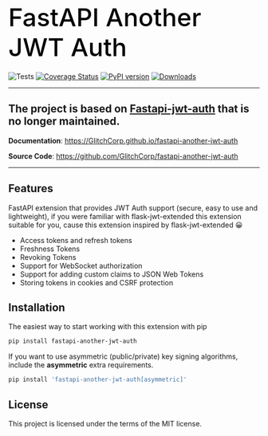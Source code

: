 <h1 align="left" style="margin-bottom: 20px; font-weight: 500; font-size: 50px; color: black;">
  FastAPI Another JWT Auth
</h1>

![Tests](https://github.com/GlitchCorp/fastapi-another-jwt-auth/workflows/Tests/badge.svg)
[![Coverage Status](https://coveralls.io/repos/github/GlitchCorp/fastapi-another-jwt-auth/badge.svg?branch=master)](https://coveralls.io/github/GlitchCorp/fastapi-another-jwt-auth?branch=master)
[![PyPI version](https://badge.fury.io/py/fastapi-another-jwt-auth.svg)](https://badge.fury.io/py/fastapi-another-jwt-auth)
[![Downloads](https://static.pepy.tech/personalized-badge/fastapi-another-jwt-auth?period=total&units=international_system&left_color=grey&right_color=brightgreen&left_text=Downloads)](https://pepy.tech/project/fastapi-another-jwt-auth)

---
<h2> The project is based on <a href="https://pypi.org/project/fastapi-jwt-auth/" target="_blank">Fastapi-jwt-auth</a> that is no longer maintained. </h2> 

**Documentation**: <a href="https://GlitchCorp.github.io/fastapi-another-jwt-auth" target="_blank">https://GlitchCorp.github.io/fastapi-another-jwt-auth</a>

**Source Code**: <a href="https://github.com/GlitchCorp/fastapi-another-jwt-auth" target="_blank">https://github.com/GlitchCorp/fastapi-another-jwt-auth</a>

---

## Features
FastAPI extension that provides JWT Auth support (secure, easy to use and lightweight), if you were familiar with flask-jwt-extended this extension suitable for you, cause this extension inspired by flask-jwt-extended 😀

- Access tokens and refresh tokens
- Freshness Tokens
- Revoking Tokens
- Support for WebSocket authorization
- Support for adding custom claims to JSON Web Tokens
- Storing tokens in cookies and CSRF protection

## Installation
The easiest way to start working with this extension with pip

```bash
pip install fastapi-another-jwt-auth
```

If you want to use asymmetric (public/private) key signing algorithms, include the <b>asymmetric</b> extra requirements.
```bash
pip install 'fastapi-another-jwt-auth[asymmetric]'
```

## License
This project is licensed under the terms of the MIT license.
